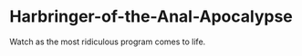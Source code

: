 Harbringer-of-the-Anal-Apocalypse
=================================

Watch as the most ridiculous program comes to life.